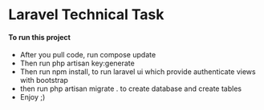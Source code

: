 <h1>
    Laravel Technical Task
</h1>
<h4>
    To run this project
</h4>
<ul>
    <li>
        After you pull code, run compose update
    </li>
    <li>
        Then run php artisan key:generate
    </li>
    <li>
        Then run npm install, to run laravel ui which provide authenticate views with bootstrap
    </li>
    <li>
        then run php artisan migrate . to create database and create tables
    </li>
    <li>
        Enjoy ;)
    </li>
    
</ul>
